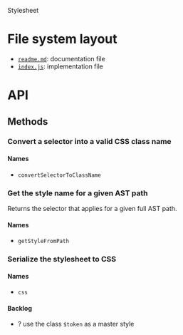Stylesheet





# File system layout

- [`readme.md`](./readme.md): documentation file
- [`index.js`](./index.js): implementation file




# API

## Methods

### Convert a selector into a valid CSS class name

#### Names

- `convertSelectorToClassName`



### Get the style name for a given AST path

Returns the selector that applies for a given full AST path.

#### Names

- `getStyleFromPath`



### Serialize the stylesheet to CSS

#### Names

- `css`

#### Backlog

- ? use the class `$token` as a master style
